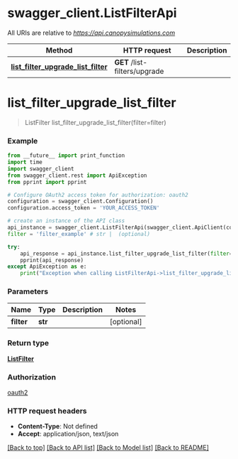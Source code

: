 # swagger_client.ListFilterApi

All URIs are relative to *https://api.canopysimulations.com*

Method | HTTP request | Description
------------- | ------------- | -------------
[**list_filter_upgrade_list_filter**](ListFilterApi.md#list_filter_upgrade_list_filter) | **GET** /list-filters/upgrade | 


# **list_filter_upgrade_list_filter**
> ListFilter list_filter_upgrade_list_filter(filter=filter)



### Example
```python
from __future__ import print_function
import time
import swagger_client
from swagger_client.rest import ApiException
from pprint import pprint

# Configure OAuth2 access token for authorization: oauth2
configuration = swagger_client.Configuration()
configuration.access_token = 'YOUR_ACCESS_TOKEN'

# create an instance of the API class
api_instance = swagger_client.ListFilterApi(swagger_client.ApiClient(configuration))
filter = 'filter_example' # str |  (optional)

try:
    api_response = api_instance.list_filter_upgrade_list_filter(filter=filter)
    pprint(api_response)
except ApiException as e:
    print("Exception when calling ListFilterApi->list_filter_upgrade_list_filter: %s\n" % e)
```

### Parameters

Name | Type | Description  | Notes
------------- | ------------- | ------------- | -------------
 **filter** | **str**|  | [optional] 

### Return type

[**ListFilter**](ListFilter.md)

### Authorization

[oauth2](../README.md#oauth2)

### HTTP request headers

 - **Content-Type**: Not defined
 - **Accept**: application/json, text/json

[[Back to top]](#) [[Back to API list]](../README.md#documentation-for-api-endpoints) [[Back to Model list]](../README.md#documentation-for-models) [[Back to README]](../README.md)

